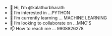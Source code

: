 - 👋 Hi, I’m @kalathurbharath
- 👀 I’m interested in ...PYTHON 
- 🌱 I’m currently learning ... MACHINE LEARNING
- 💞️ I’m looking to collaborate on ...MNC'S
- 📫 How to reach me ... 9908826278

<!---
kalathurbharath/kalathurbharath is a ✨ special ✨ repository because its `README.md` (this file) appears on your GitHub profile.
You can click the Preview link to take a look at your changes.
--->
